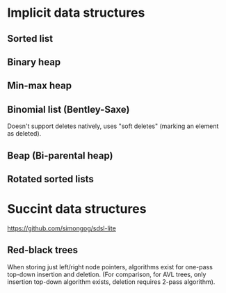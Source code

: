 # Implicit data structures

## Sorted list

## Binary heap

## Min-max heap

## Binomial list (Bentley-Saxe)

Doesn't support deletes natively, uses "soft deletes" (marking an element
as deleted).

## Beap (Bi-parental heap)

## Rotated sorted lists


# Succint data structures

https://github.com/simongog/sdsl-lite

## Red-black trees

When storing just left/right node pointers, algorithms exist for one-pass
top-down insertion and deletion. (For comparison, for AVL trees, only
insertion top-down algorithm exists, deletion requires 2-pass algorithm).
